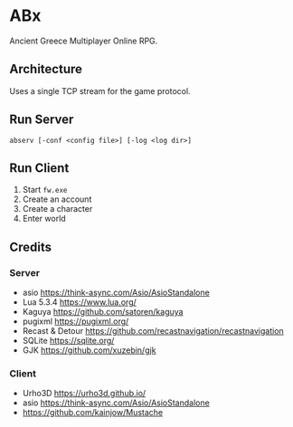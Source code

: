 # ABx

Ancient Greece Multiplayer Online RPG.

## Architecture

Uses a single TCP stream for the game protocol.

## Run Server

~~~
abserv [-conf <config file>] [-log <log dir>]
~~~

## Run Client

1. Start `fw.exe`
2. Create an account
3. Create a character
4. Enter world

## Credits

### Server

* asio https://think-async.com/Asio/AsioStandalone
* Lua 5.3.4 https://www.lua.org/
* Kaguya https://github.com/satoren/kaguya
* pugixml https://pugixml.org/
* Recast & Detour https://github.com/recastnavigation/recastnavigation
* SQLite https://sqlite.org/
* GJK https://github.com/xuzebin/gjk

### Client

* Urho3D https://urho3d.github.io/
* asio https://think-async.com/Asio/AsioStandalone
* https://github.com/kainjow/Mustache

